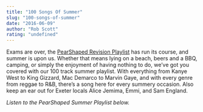 ```yaml
---
title: "100 Songs Of Summer"
slug: "100-songs-of-summer"
date: "2016-06-09"
author: "Rob Scott"
rating: "undefined"
---
```


Exams are over, the [PearShaped Revision Playlist](http://pearshapedexeter.com/100-songs-of-revision/) has run its course, and summer is upon us. Whether that means lying on a beach, beers and a BBQ, camping, or simply the enjoyment of having nothing to do, we’ve got you covered with our 100 track summer playlist. With everything from Kanye West to King Gizzard, Mac Demarco to Marvin Gaye, and with every genre from reggae to R&B, there’s a song here for every summery occasion. Also keep an ear out for Exeter locals Alice Jemima, Emmi, and Sam England.

_Listen to the PearShaped Summer Playlist below._
